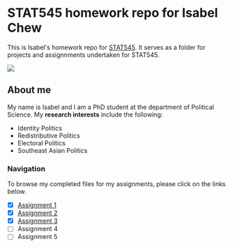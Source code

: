 # STAT545 homework repo for Isabel Chew
This is Isabel's homework repo for [STAT545](https://stat545.stat.ubc.ca). It serves as a folder for projects and assignnments undertaken for STAT545. 

![](https://media.tenor.com/images/4499c00cb6446e066b244a7859f695af/tenor.gif)

## About me 

My name is Isabel and I am a PhD student at the department of Political Science. My **research interests** include the following:

* Identity Politics
* Redistributive Politics
* Electoral Politics
* Southeast Asian Politics

### Navigation

To browse my completed files for my assignments, please click on the links below.

- [x] [Assignment 1](https://github.com/STAT545-UBC-hw-2019-20/stat545-hw-isabelchew/tree/master/Assignment%201)
- [x] [Assignment 2](https://github.com/STAT545-UBC-hw-2019-20/stat545-hw-isabelchew/tree/master/Assignment%202)
- [x] [Assignment 3](https://github.com/STAT545-UBC-hw-2019-20/stat545-hw-isabelchew/tree/master/Assignment%203)
- [ ] Assignment 4
- [ ] Assignment 5
